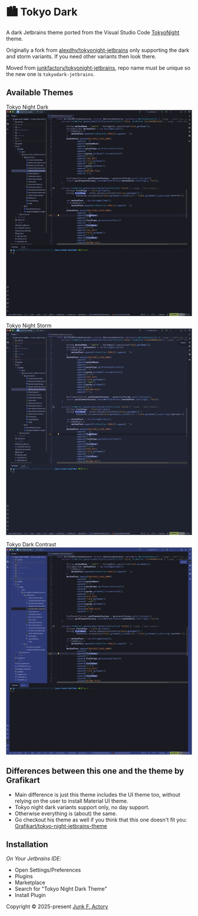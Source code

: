 <!-- Plugin description -->

# 🏙 Tokyo Dark

A dark Jetbrains theme ported from the Visual Studio Code
[TokyoNight](https://github.com/enkia/tokyo-night-vscode-theme) theme.

Originally a fork from [alexdhy/tokyonight-jetbrains](https://github.com/alexadhy/tokyonight-jetbrains)
only supporting the dark and storm variants. If you need other variants then look there.

Moved from [junkfactory/tokyonight-jetbrains](https://github.com/junkfactory/tokyonight-jetbrains), 
repo name must be unique so the new one is `tokyodark-jetbrains`.

<!-- Plugin description end -->

## Available Themes

Tokyo Night Dark
![Tokyo Night Dark](./static/tokyonight_dark.png)

Tokyo Night Storm
![Tokyo Night Storage](./static/tokyonight_storm.png)

Tokyo Dark Contrast
![Tokyo Dark Contrast](./static/tokyodark_contrast.png)

## Differences between this one and the theme by Grafikart

- Main difference is just this theme includes the UI theme too,
  without relying on the user to install Material UI theme.
- Tokyo night dark variants support only, no day support.
- Otherwise everything is (about) the same.
- Go checkout his theme as well if you think that this one doesn't fit you: [Grafikart/tokyo-night-jetbrains-theme](https://github.com/Grafikart/tokyo-night-jetbrains-theme)

## Installation

_On Your Jetbrains IDE_:

- Open Settings/Preferences
- Plugins
- Marketplace
- Search for "Tokyo Night Dark Theme"
- Install Plugin

Copyright &copy; 2025-present [Junk F. Actory](https://github.com/junkfactory/tokyodark-jetbrains)
